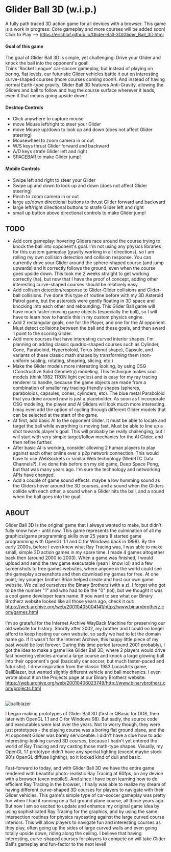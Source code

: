 # Glider Ball 3D (w.i.p.)
A fully path traced 3D action game for all devices with a browser.  This game is a work in progress:  Core gameplay and more courses will be added soon! <br>
Click to Play --> https://erichlof.github.io/Glider-Ball-3D/Glider_Ball_3D.html
<br>
<h4>Goal of this game</h4>
The goal of Glider Ball 3D is simple, yet challenging: Drive your Glider and knock the ball into the opponent's goal! <br>
Think 'Rocket League' car-soccer gameplay, but instead of playing on boring, flat levels, our futuristic Glider vehicles battle it out on interesting curve-shaped courses (more courses coming soon!).  And instead of having normal Earth-type gravity, Glider Ball 3D features Anti-Gravity, allowing the Gliders and ball to follow and hug the course surface wherever it leads, even if that means going upside down! 

<h4>Desktop Controls</h4>

* Click anywhere to capture mouse
* move Mouse left/right to steer your Glider
* move Mouse up/down to look up and down (does not affect Glider steering)
* Mousewheel to zoom camera in or out
* W/S keys thrust Glider forward and backward
* A/D keys strafe Glider left and right
* SPACEBAR to make Glider jump!

<h4>Mobile Controls</h4>

* Swipe left and right to steer your Glider
* Swipe up and down to look up and down (does not affect Glider steering)
* Pinch to zoom camera in or out
* large up/down directional buttons to thrust Glider forward and backward
* large left/right directional buttons to strafe Glider left and right
* small up button above directional controls to make Glider jump!

<h2>TODO</h2>

* Add core gameplay: hovering Gliders race around the course trying to knock the ball into opponent's goal.  I'm not using any physics libraries for this custom gameplay (gravity working in all directions), so I am rolling my own collision detection and collision response. You can currently drive your Glider around the sphere-shaped course (and jump upwards) and it correctly follows the ground, even when the course goes upside down.  This took me 2 weeks straight to get working correctly (ha), but now that I have the proof of concept, adding other interesting curve-shaped courses should be relatively easy.
* Add collision detection/response to Glider-Glider collisions and Glider-ball collisions.  I've done this type of routine before with my 3D Asteroid Patrol game, but the asteroids were gently floating in 3D space and knocking into each other and rebounding.  This Glider Ball game will have much faster-moving game objects (especially the ball), so I will have to learn how to handle this in my custom physics engine. 
* Add 2 rectangular goals, one for the Player, and one for the AI opponent.  Must detect collisions between the ball and these goals, and then award 1 point to the scoring Glider. 
* Add more courses that have interesting curved interior shapes. I'm planning on adding classic quadric-shaped courses such as Cylinder, Cone, Paraboloid, Hyperboloid, Torus (donut shape), Capsule, and variants of these classic math shapes by transforming them (non-uniform scaling, rotating, shearing, slicing, etc.)
* Make the Glider models more interesting looking, by using CSG (Constructive Solid Geometry) modeling.  This technique makes cool models (think 1982 TRON light cycles) and is easy for my ray tracing renderer to handle, because the game objects are made from a combination of smaller ray tracing-friendly shapes (spheres, paraboloids, capsules, cones, cylinders, etc).  The blue metal Paraboloid that you drive around now is just a placeholder.  As soon as I incorporate CSG modeling, the player and AI Gliders will look much more interesting.  I may even add the option of cycling through different Glider models that can be selected at the start of the game.
* At first, add basic AI to the opponent Glider.  It must be able to locate and target the ball while everything is moving fast.  Must be able to line up a shot towards player's goal. This will probably be really challenging, but I will start with very simple target/follow mechanics for the AI Glider, and then refine further.
* After basic AI is working, consider allowing 2 human players to play against each other online over a p2p network connection.  This would have to use WebSockets or similar Web technology (WebRTC Data Channels?).  I've done this before on my old game, Deep Space Pong, but that was many years ago.  I'm sure the technology and networking APIs have changed.
* Add a couple of game sound effects: maybe a low humming sound as the Gliders hover around the 3D courses, and a sound when the Gliders collide with each other, a sound when a Glider hits the ball, and a sound when the ball goes into the goal.

<h2>ABOUT</h2>

Glider Ball 3D is the original game that I always wanted to make, but didn't fully know how - until now. This game represents the culmination of all my graphics/game programming skills over 25 years (I started game programming with OpenGL 1.1 and C for Windows back in 1998).  By the early 2000s, before I even knew what Ray Tracing was, I was able to make small, simple 3D action games in my spare time.  I made 4 games altogether back then (around 2000 to 2003). When a game was finished, I would upload and send the raw game executable (yeah I know lol) and a few screenshots to free games websites, where anyone in the world could see the gameplay screenshots and then download my games for free. At one point, my younger brother Brian helped create and host our own game website.  We called ourselves the Binary Brotherz (with a z).  I forget who got to be the number "1" and who had to be the "0" (lol), but we thought it was a cool game developer team name.  If you want to see what our Binary Brotherz website looked like all those years ago, check it out: https://web.archive.org/web/20010405004141/http://www.binarybrotherz.com/games.html <br>
<br>
I'm so grateful for the Internet Archive WayBack Machine for preserving our old website for history.  Shortly after 2002, my brother and I could no longer afford to keep hosting our own website, so sadly we had to let the domain name go.  If it wasn't for the Internet Archive, this happy little piece of my past would be lost forever.  During this time period (around 2001 probably), I got the idea to make a game like Glider Ball 3D, where 2 players would drive fast hovering vehicles around a large course and knock a large glowing ball into their opponent's goal (basically car soccer, but much faster-paced and futuristic).  I drew inspiration from the classic 1983 LucasArts game, BallBlazer, but wanted slightly different vehicle and ball mechanics. I even wrote about it on the Projects page at our Binary Brotherz website: https://web.archive.org/web/20010406023749/http://www.binarybrotherz.com/projects.html <br>
<br>

![ballblazer](https://github.com/user-attachments/assets/0838be71-2888-42d4-bc3a-c64513a343ef)

I began making prototypes of Glider Ball 3D (first in QBasic for DOS, then later with OpenGL 1.1 and C for Windows 98). But sadly, the source code and executables were lost over the years.  Not to worry though, they were just prototypes - the playing course was a boring flat ground plane, and the AI opponent Glider was barely serviceable. I didn't have a clue how to add interesting-looking curved 3D courses, because I hadn't yet entered the world of Ray Tracing and ray casting those math-type shapes. Visually, my OpenGL 1.1 prototype didn't have any special lighting (except maybe stock 90's OpenGL diffuse lighting), so it looked kind of dull and basic. <br>
<br>
Fast-forward to today, and with Glider Ball 3D we have the entire game rendered with beautiful photo-realistic Ray Tracing at 60fps, on any device with a browser (even mobile!).  And since I have been learning how to do efficient Ray Tracing in the browser, I finally was able to realize my dream of having different curve-shaped 3D courses for players to navigate with their Glider vehicles. This game's simple type of car-soccer gameplay was pretty fun when I had it running on a flat ground plane course, all those years ago. But now I am so excited to update and enhance my original game idea by using sophisticated Ray Tracing for the graphics, and by using the same intersection routines for physics raycasting against the large curved course interiors. This will allow players to navigate fun and interesting courses as they play, often going up the sides of large curved walls and even going totally upside down, riding along the ceiling. I believe that having interesting, curve-shaped courses for players to compete on will take Glider Ball's gameplay and fun-factor to the next level! 
